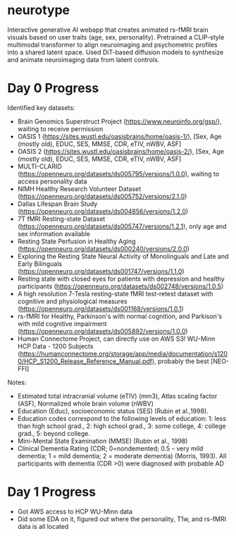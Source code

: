 # neurotype
Interactive generative AI webapp that creates animated rs-fMRI brain visuals based on user traits (age, sex, personality). Pretrained a CLIP-style multimodal transformer to align neuroimaging and psychometric profiles into a shared latent space. Used DiT-based diffusion models to synthesize and animate neuroimaging data from latent controls.

# Day 0 Progress
Identified key datasets:
- Brain Genomics Superstruct Project (https://www.neuroinfo.org/gsp/), waiting to receive permission
- OASIS 1 (https://sites.wustl.edu/oasisbrains/home/oasis-1/), [Sex, Age (mostly old), EDUC, SES, MMSE, CDR, eTIV, nWBV, ASF]
- OASIS 2 (https://sites.wustl.edu/oasisbrains/home/oasis-2/), [Sex, Age (mostly old), EDUC, SES, MMSE, CDR, eTIV, nWBV, ASF]
- MULTI-CLARID (https://openneuro.org/datasets/ds005795/versions/1.0.0), waiting to access personality data
- NIMH Healthy Research Volunteer Dataset (https://openneuro.org/datasets/ds005752/versions/2.1.0)
- Dallas Lifespan Brain Study (https://openneuro.org/datasets/ds004856/versions/1.2.0)
- 7T fMRI Resting-state Dataset (https://openneuro.org/datasets/ds005747/versions/1.2.1), only age and sex information available
- Resting State Perfusion in Healthy Aging (https://openneuro.org/datasets/ds000240/versions/2.0.0)
- Exploring the Resting State Neural Activity of Monolinguals and Late and Early Bilinguals (https://openneuro.org/datasets/ds001747/versions/1.1.0)
- Resting state with closed eyes for patients with depression and healthy participants (https://openneuro.org/datasets/ds002748/versions/1.0.5)
- A high resolution 7-Tesla resting-state fMRI test-retest dataset with cognitive and physiological measures (https://openneuro.org/datasets/ds001168/versions/1.0.1)
- rs-fMRI for Healthy, Parkinson's with normal cognition, and Parkison's with mild cognitive impairment (https://openneuro.org/datasets/ds005892/versions/1.0.0)
- Human Connectome Project, can directly use on AWS S3! WU-Minn HCP Data - 1200 Subjects (https://humanconnectome.org/storage/app/media/documentation/s1200/HCP_S1200_Release_Reference_Manual.pdf), probably the best [NEO-FFI]

Notes:
- Estimated total intracranial volume (eTIV) (mm3), Atlas scaling factor (ASF), Normalized whole brain volume (nWBV)
- Education (Educ), socioeconomic status (SES) (Rubin et al.,1998).
- Education codes correspond to the following levels of education: 1: less than high school grad., 2: high school grad., 3: some college, 4: college grad., 5: beyond college.
- Mini-Mental State Examination (MMSE) (Rubin et al., 1998)
- Clinical Dementia Rating (CDR; 0=nondemented; 0.5 – very mild dementia; 1 = mild dementia; 2 = moderate dementia) (Morris, 1993). All participants with dementia (CDR >0) were diagnosed with probable AD

# Day 1 Progress
- Got AWS access to HCP WU-Minn data
- Did some EDA on it, figured out where the personality, T1w, and rs-fMRI data is all located